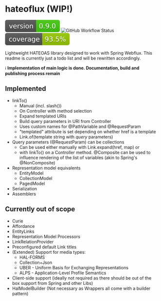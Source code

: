 # hateoflux (WIP!)

![Version](.github/badges/version.svg)
![GitHub Workflow Status](https://img.shields.io/github/actions/workflow/status/kamillionlabs/hateoflux/main.yml?branch=master)
![Coverage](.github/badges/jacoco.svg)

Lightweight HATEOAS library designed to work with Spring Webflux. This readme is currently just a todo list and will be
rewritten accordingly.

ℹ️ **Implementation of main logic is done. Documentation, build and publishing process remain**

## Implemented

* linkTo()
    * Manual (incl. slash())
    * On Controller with method selection
    * Expand templated URIs
    * Build query parameters in URI from Controller
    * Uses custom names for @PathVariable and @RequestParam
    * "templated" attribute is set depending on whether href is a template
    * Link.of(template string with _query_ parameters)
* Query parameters (@RequestParam) can be collections
    * Can be used either manually with Link.expand(href, map) or
    * with linkTo() on a Controller method. @Composite can be used to influence rendering of the list of variables (akin
      to Spring's @NonComposite)
* Representation model equivalents
    * EntityModel
    * CollectionModel
    * PagedModel
* Serialization
* Assemblers

## Currently out of scope

* Curie
* Affordance
* EntityLinks
* Representation Model Processors
* LinkRelationProvider
* Preconfigured default Link titles
* (Extended) Support for media types:
    * HAL-FORMS
    * Collection+Json
    * UBER - Uniform Basis for Exchanging Representations
    * ALPS - Application-Level Profile Semantics
* Client-side support (ideally not required as there should be out of the box support from Spring and other Libs)
* HalModelBuilder (Not necessary as Wrappers all come with a builder pattern)